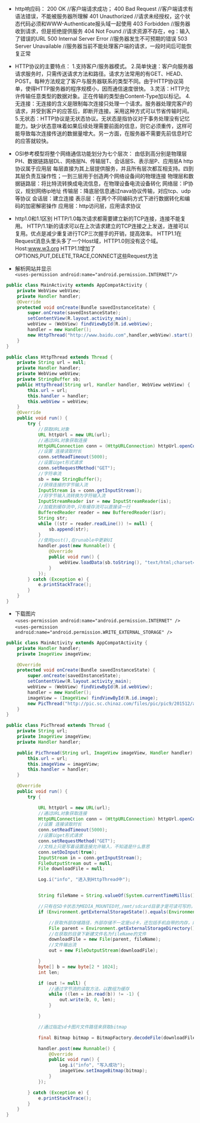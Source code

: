- http响应码：
200 OK //客户端请求成功；
400 Bad Request //客户端请求有语法错误，不能被服务器所理解
401 Unauthorized //请求未经授权，这个状态代码必须和WWW-Authenticate报头域一起使用
403 Forbidden //服务器收到请求，但是拒绝提供服务
404 Not Found //请求资源不存在，eg：输入了错误的URL
500 Internal Server Error //服务器发生不可预期的错误
503 Server Unavailable //服务器当前不能处理客户端的请求，一段时间后可能恢复正常  

- HTTP协议的主要特点：
1.支持客户/服务器模式。
2.简单快速：客户向服务器请求服务时，只需传送请求方法和路径。请求方法常用的有GET、HEAD、POST。每种方法规定了客户与服务器联系的类型不同。由于HTTP协议简单，使得HTTP服务器的程序规模小，因而通信速度很快。
3.灵活：HTTP允许传输任意类型的数据对象。正在传输的类型由Content-Type加以标记。
4.无连接：无连接的含义是限制每次连接只处理一个请求。服务器处理完客户的请求，并受到客户的应答后，即断开连接。采用这种方式可以节省传输时间。
5.无状态：HTTP协议是无状态协议。无状态是指协议对于事务处理没有记忆能力。缺少状态意味着如果后续处理需要前面的信息，则它必须重传，这样可能导致每次连接传送的数据量增大。另一方面，在服务器不需要先前信息时它的应答就较快。

- OSI参考模型将整个网络通信功能划分为七个层次：
由低到高分别是物理层PH、数据链路层DL、网络层N、传输层T、会话层S、表示层P、应用层A
http协议属于应用层
每层直接为其上层提供服务，并且所有层次都互相支持。四到其层负责互操作性；一到三层用于创造两个网络设备间的物理连接
物理层和数据链路层：将比特流转换成电流信息，在物理设备电流设备转化
网络层：IP协议，规划网络ip地址
传输层：降底层信息通过nava协议传输，对应tcp、udp等协议
会话层：建立连接
表示层：在两个不同编码方式下进行数据转化和编码的加密解密操作
应用层：http访问层，应用请求协议   

- http1.0和1.1区别
HTTP/1.0每次请求都需要建立新的TCP连接，连接不能复用。
HTTP/1.1新的请求可以在上次请求建立的TCP连接之上发送，连接可以复用。优点是减少重复进行TCP三次握手的开销，提高效率。
HTTP1.1在Request消息头里头多了一个Host域，HTTP1.0则没有这个域。Host:www.w3.org
HTTP1.1增加了OPTIONS,PUT,DELETE,TRACE,CONNECT这些Request方法   

- 解析网站并显示  
    `<uses-permission android:name="android.permission.INTERNET"/>`
```java
public class MainActivity extends AppCompatActivity {
    private WebView webView;
    private Handler handler;
    @Override
    protected void onCreate(Bundle savedInstanceState) {
        super.onCreate(savedInstanceState);
        setContentView(R.layout.activity_main);
        webView = (WebView) findViewById(R.id.webView);
        handler = new Handler();
        new HttpThread("http://www.baidu.com",handler,webView).start();
    }
}
```
```java
public class HttpThread extends Thread {
    private String url = null;
    private Handler handler;
    private WebView webView;
    private StringBuffer sb;
    public HttpThread(String url, Handler handler, WebView webView) {
        this.url = url;
        this.handler = handler;
        this.webView = webView;
    }
    @Override
    public void run() {
        try {
            //获取URL对象
            URL httpUrl = new URL(url);
            //通过URL对象获取连接
            HttpURLConnection conn = (HttpURLConnection) httpUrl.openConnection();
            //设置 连接读取时长
            conn.setReadTimeout(5000);
            //设置以get形式请求
            conn.setRequestMethod("GET");
            //字符串流
            sb = new StringBuffer();
            //获得连接的字节输入流
            InputStream is = conn.getInputStream();
            //将字节输入流转换为字符输入流
            InputStreamReader isr = new InputStreamReader(is);
            //加载到缓存流中,只有缓存流可以直接读一行
            BufferedReader reader = new BufferedReader(isr);
            String str;
            while ((str = reader.readLine()) != null) {
                sb.append(str);
            }
            //使用post(),在runable中更新UI
            handler.post(new Runnable() {
                @Override
                public void run() {
                    webView.loadData(sb.toString(), "text/html;charset=utf-8", null);
                }
            });
        } catch (Exception e) {
            e.printStackTrace();
        }
    }
}
```
- 下载图片  
`<uses-permission android:name="android.permission.INTERNET" />`
`<uses-permission android:name="android.permission.WRITE_EXTERNAL_STORAGE" />`
```java
public class MainActivity extends AppCompatActivity {
    private Handler handler;
    private ImageView imageView;

    @Override
    protected void onCreate(Bundle savedInstanceState) {
        super.onCreate(savedInstanceState);
        setContentView(R.layout.activity_main);
        webView = (WebView) findViewById(R.id.webView);
        handler = new Handler();
        imageView = (ImageView) findViewById(R.id.image);
        new PicThread("http://pic.sc.chinaz.com/files/pic/pic9/201512/apic17727.jpg", imageView, handler).start();
    }
}
```
```java
public class PicThread extends Thread {
    private String url;
    private ImageView imageView;
    private Handler handler;

    public PicThread(String url, ImageView imageView, Handler handler) {
        this.url = url;
        this.imageView = imageView;
        this.handler = handler;
    }

    @Override
    public void run() {
        try {

            URL httpUrl = new URL(url);
            //通过URL对象获取连接
            HttpURLConnection conn = (HttpURLConnection) httpUrl.openConnection();
            //设置 连接读取时长
            conn.setReadTimeout(5000);
            //设置以get形式请求
            conn.setRequestMethod("GET");
            //文档上只是写着设置连接允许输入，不知道是什么意思
            conn.setDoInput(true);
            InputStream in = conn.getInputStream();
            FileOutputStream out = null;
            File downloadFile = null;

            Log.i("info", "进入到HttpThread中");


            String fileName = String.valueOf(System.currentTimeMillis());

            //只有在SD卡状态为MEDIA_MOUNTED时,/mmt/sdcard目录才是可读可写的，并且可以创建目录及文件
            if (Environment.getExternalStorageState().equals(Environment.MEDIA_MOUNTED)) {

                //获取外部存储路径，外部存储不一定是sd卡，还包括手机自带的内存，内部存储是指data/data/包名下的
                File parent = Environment.getExternalStorageDirectory();
                //在获取的目录下新建文件名为fileName的文件
                downloadFile = new File(parent, fileName);
                //文件输出流
                out = new FileOutputStream(downloadFile);

            }
            byte[] b = new byte[2 * 1024];
            int len;

            if (out != null) {
                //通过字节流的读取方法，以数组为缓存
                while ((len = in.read(b)) != -1) {
                    out.write(b, 0, len);
                }

            }

            //通过指定sd卡图片文件路径来获取bitmap

            final Bitmap bitmap = BitmapFactory.decodeFile(downloadFile.getAbsolutePath());

            handler.post(new Runnable() {
                @Override
                public void run() {
                    Log.i("info", "写入成功");
                    imageView.setImageBitmap(bitmap);
                }
            });

        } catch (Exception e) {
            e.printStackTrace();
        }
    }
}
```
